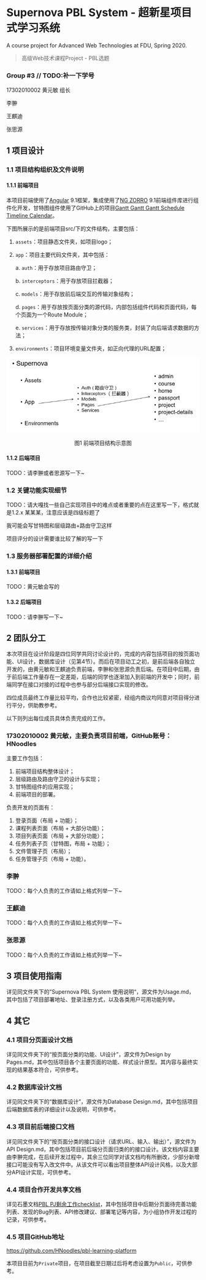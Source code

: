 # Supernova PBL System - 超新星项目式学习系统

A course project for Advanced Web Technologies at FDU, Spring 2020. 

> 高级Web技术课程Project - PBL选题



### Group #3  // TODO:补一下学号

17302010002 黄元敏 组长

李翀

王麒迪

张思源



## 1 项目设计

### 1.1 项目结构组织及文件说明

#### 1.1.1 前端项目

本项目前端使用了[Angular](https://angular.io/start) 9.1框架，集成使用了[NG ZORRO](https://ng.ant.design/docs/introduce/en) 9.1前端组件库进行组件化开发，甘特图组件使用了GitHub上的项目[Gantt Gantt Gantt Schedule Timeline Calendar](https://github.com/neuronetio/gantt-schedule-timeline-calendar)。

下图所展示的是前端项目src/下的文件结构，主要包括：

1. `assets`：项目静态文件夹，如项目logo；

2. `app`：项目主要代码文件夹，其中包括：

   a. `auth`：用于存放项目路由守卫；

   b. `interceptors`：用于存放项目拦截器；

   c. `models`：用于存放前后端交互的传输对象结构；

   d. `pages`：用于存放按页面分类的源代码，内部包括组件代码和页面代码，每个页面为一个Route Module；

   e. `services`：用于存放按传输对象分类的服务类，封装了向后端请求数据的方法；

3. `environments`：项目环境变量文件夹，如正向代理的URL配置；

![前端项目结构示意图](README.assets/image-20200616094835751.png)

<center>图1 前端项目结构示意图</center>

#### 1.1.2 后端项目

TODO：请李翀或者思源写一下~

### 1.2 关键功能实现细节

TODO：请大嘎找一些自己实现项目中的难点或者重要的点在这里写一下，格式就是1.2.x 某某某，注意应该是四级标题了

我可能会写甘特图和层级路由+路由守卫这样

项目评分的设计需要谁比较了解的写一下

### 1.3 服务器部署配置的详细介绍

#### 1.3.1 前端项目

TODO：黄元敏会写的

#### 1.3.2 后端项目

TODO：请李翀写一下~



## 2 团队分工

本次项目在设计阶段是四位同学共同讨论设计的，完成的内容包括项目的按页面功能、UI设计，数据库设计（见第4节）。而后在项目动工之初，是前后端各自独立开发的，由黄元敏和王麒迪负责前端，李翀和张思源负责后端。在项目中后期，由于前后端工作量存在一定差距，后端的同学也逐渐加入到前端的开发中；同时，前端同学在接口对接的过程中也参与部分后端接口实现的修改。

四位成员最终工作量比较平均，合作也比较紧密，经组内商议均同意对项目得分进行平分，供助教参考。

以下则列出每位成员具体负责完成的工作。

### 17302010002 黄元敏，主要负责项目前端，GitHub账号：HNoodles

主要工作包括：

1. 前端项目结构整体设计；
2. 层级路由及路由守卫的设计与实现；
3. 甘特图组件的应用实现；
4. 前端项目的部署。

负责开发的页面有：

1. 登录页面（布局 + 功能）；
2. 课程列表页面（布局 + 大部分功能）；
3. 项目列表页面（布局 + 大部分功能）；
4. 任务列表子页（甘特图，布局 + 功能）；
5. 文件管理子页（布局）；
6. 任务管理子页（布局 + 功能）。

### 李翀

TODO：每个人负责的工作请如上格式列举一下~

### 王麒迪

TODO：每个人负责的工作请如上格式列举一下~

### 张思源

TODO：每个人负责的工作请如上格式列举一下~



## 3 项目使用指南

详见同文件夹下的”Supernova PBL System 使用说明“，源文件为Usage.md，其中包括了项目部署地址、登录注册方式，以及各类用户可用功能列举。



## 4 其它

### 4.1 项目分页面设计文档

详见同文件夹下的“按页面分类的功能、UI设计”，源文件为Design by Pages.md，其中包括项目各个主要页面的功能、样式设计原型。其内容与最终实现的结果基本符合，可供参考。

### 4.2 数据库设计文档

详见同文件夹下的“数据库设计”，源文件为Database Design.md，其中包括项目后端数据库表的详细设计以及说明，可供参考。

### 4.3 项目前后端接口文档

详见同文件夹下的“按页面分类的接口设计（请求URL、输入、输出）”，源文件为API Design.md，其中包括项目前后端分页面归类的的接口设计。该文档内容主要由李翀完成，在后续开发过程中，其余三位同学对该文档均有所删改，少部分新增接口可能没有写入改文件中。从该文件可以看出项目整体API设计风格，以及大部分API设计实现，可供参考。

### 4.4 项目合作开发共享文档

详见石墨文档[PBL PJ剩余工作checklist](https://shimo.im/docs/96dGHRY36qKqxJJk)，其中包括项目中后期分页面待完善功能列表、发现的Bug列表、API修改建议、部署笔记等内容，为小组协作开发过程的记录，可供参考。

### 4.5 项目GitHub地址

https://github.com/HNoodles/pbl-learning-platform

本项目目前为`Private`项目，在项目截至日期过后将考虑设置为`Public`，可供参考。